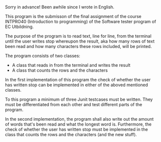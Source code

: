 Sorry in advance! Been awhile since I wrote in English.

This program is the submisson of the final assignment of the course INTPRO40 (Introduction to programming) of the Software tester program of EC Utbildning.

The purpose of the program is to read text, line for line, from the terminal until the user writes stop 
whereupon the result, aka how many rows of text been read and how many characters these rows included, will be printed.

The program consists of two classes:
  - A class that reads in from the terminal and writes the result
  - A class that counts the rows and the characters

In the first implementation of this program the check of whether the user has written stop can be implemented in either of the aboved mentioned classes.

To this program a minimum of three Junit testcases must be written. They must be differentiated from each other and test different parts of the program.

In the second implementation, the program shall also write out the amount of words that's been read and what the longest word is. 
Furthermore, the check of whether the user has written stop must be implemented in the class that counts the rows and the characters (and the new stuff).
